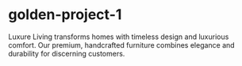 # golden-project-1
Luxure Living transforms homes with timeless design and luxurious comfort. Our premium, handcrafted furniture combines elegance and durability for discerning customers.
